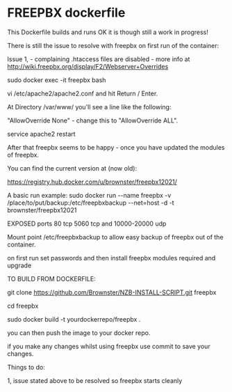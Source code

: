 # FREEPBX dockerfile 

This Dockerfile builds and runs OK it is though still a work in progress!

There is still the issue to resolve with freepbx on first run of the container:

Issue 1, - complaining .htaccess files are disabled - more info at http://wiki.freepbx.org/display/F2/Webserver+Overrides

sudo docker exec -it freepbx bash

vi /etc/apache2/apache2.conf and hit Return / Enter.

At Directory /var/www/ you'll see a line like the following:

"AllowOverride None" - change this to "AllowOverride ALL".

service apache2 restart

After that freepbx seems to be happy - once you have updated the modules of freepbx.

You can find the current version at (now old):

https://registry.hub.docker.com/u/brownster/freepbx12021/

A basic run example:
sudo docker run --name freepbx -v /place/to/put/backup:/etc/freepbxbackup --net=host -d -t brownster/freepbx12021

EXPOSED ports 80 tcp 5060 tcp and 10000-20000 udp

Mount point /etc/freepbxbackup to allow easy backup of freepbx out of the container.

on first run set passwords and then install freepbx modules required and upgrade

TO BUILD FROM DOCKERFILE:

git clone https://github.com/Brownster/NZB-INSTALL-SCRIPT.git freepbx

cd freepbx

sudo docker build -t yourdockerrepo/freepbx .

you can then push the image to your docker repo.

if you make any changes whilst using freepbx use commit to save your changes.


Things to do:

1, issue stated above to be resolved so freepbx starts cleanly
